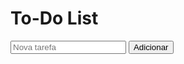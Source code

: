 <!DOCTYPE html>
<html lang="pt-br">
<head>
  <meta charset="UTF-8">
  <title>To-Do List</title>
</head>
<body>
  <h1>To-Do List</h1>

  <div id="tarefas">
    <ul>
      </ul>
  </div>

  <form action="" method="post">
    <input type="text" id="tarefa" placeholder="Nova tarefa">
    <button type="submit">Adicionar</button>
  </form>

</body>
</html>
